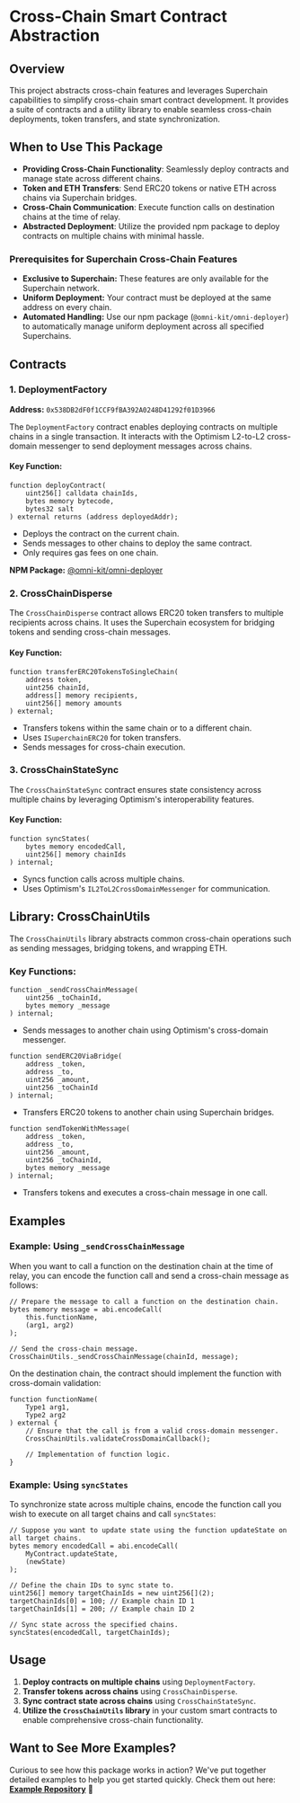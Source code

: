 # Cross-Chain Smart Contract Abstraction

## Overview

This project abstracts cross-chain features and leverages Superchain capabilities to simplify cross-chain smart contract development. It provides a suite of contracts and a utility library to enable seamless cross-chain deployments, token transfers, and state synchronization.

## When to Use This Package

- **Providing Cross-Chain Functionality**: Seamlessly deploy contracts and manage state across different chains.
- **Token and ETH Transfers**: Send ERC20 tokens or native ETH across chains via Superchain bridges.
- **Cross-Chain Communication**: Execute function calls on destination chains at the time of relay.
- **Abstracted Deployment**: Utilize the provided npm package to deploy contracts on multiple chains with minimal hassle.

### Prerequisites for Superchain Cross-Chain Features

- **Exclusive to Superchain:** These features are only available for the Superchain network.
- **Uniform Deployment:** Your contract must be deployed at the same address on every chain.
- **Automated Handling:** Use our npm package (`@omni-kit/omni-deployer`) to automatically manage uniform deployment across all specified Superchains.

## Contracts

### 1. DeploymentFactory

**Address:** `0x538DB2dF0f1CCF9fBA392A0248D41292f01D3966`

The `DeploymentFactory` contract enables deploying contracts on multiple chains in a single transaction. It interacts with the Optimism L2-to-L2 cross-domain messenger to send deployment messages across chains.

#### Key Function:

```solidity
function deployContract(
    uint256[] calldata chainIds,
    bytes memory bytecode,
    bytes32 salt
) external returns (address deployedAddr);
```

- Deploys the contract on the current chain.
- Sends messages to other chains to deploy the same contract.
- Only requires gas fees on one chain.

**NPM Package:** [@omni-kit/omni-deployer](https://www.npmjs.com/package/@omni-kit/omni-deployer)

### 2. CrossChainDisperse

The `CrossChainDisperse` contract allows ERC20 token transfers to multiple recipients across chains. It uses the Superchain ecosystem for bridging tokens and sending cross-chain messages.

#### Key Function:

```solidity
function transferERC20TokensToSingleChain(
    address token,
    uint256 chainId,
    address[] memory recipients,
    uint256[] memory amounts
) external;
```

- Transfers tokens within the same chain or to a different chain.
- Uses `ISuperchainERC20` for token transfers.
- Sends messages for cross-chain execution.

### 3. CrossChainStateSync

The `CrossChainStateSync` contract ensures state consistency across multiple chains by leveraging Optimism's interoperability features.

#### Key Function:

```solidity
function syncStates(
    bytes memory encodedCall,
    uint256[] memory chainIds
) internal;
```

- Syncs function calls across multiple chains.
- Uses Optimism's `IL2ToL2CrossDomainMessenger` for communication.

## Library: CrossChainUtils

The `CrossChainUtils` library abstracts common cross-chain operations such as sending messages, bridging tokens, and wrapping ETH.

### Key Functions:

```solidity
function _sendCrossChainMessage(
    uint256 _toChainId,
    bytes memory _message
) internal;
```

- Sends messages to another chain using Optimism's cross-domain messenger.

```solidity
function sendERC20ViaBridge(
    address _token,
    address _to,
    uint256 _amount,
    uint256 _toChainId
) internal;
```

- Transfers ERC20 tokens to another chain using Superchain bridges.

```solidity
function sendTokenWithMessage(
    address _token,
    address _to,
    uint256 _amount,
    uint256 _toChainId,
    bytes memory _message
) internal;
```

- Transfers tokens and executes a cross-chain message in one call.

## Examples

### Example: Using `_sendCrossChainMessage`

When you want to call a function on the destination chain at the time of relay, you can encode the function call and send a cross-chain message as follows:

```solidity
// Prepare the message to call a function on the destination chain.
bytes memory message = abi.encodeCall(
    this.functionName,
    (arg1, arg2)
);

// Send the cross-chain message.
CrossChainUtils._sendCrossChainMessage(chainId, message);
```

On the destination chain, the contract should implement the function with cross-domain validation:

```solidity
function functionName(
    Type1 arg1,
    Type2 arg2
) external {
    // Ensure that the call is from a valid cross-domain messenger.
    CrossChainUtils.validateCrossDomainCallback();

    // Implementation of function logic.
}
```

### Example: Using `syncStates`

To synchronize state across multiple chains, encode the function call you wish to execute on all target chains and call `syncStates`:

```solidity
// Suppose you want to update state using the function updateState on all target chains.
bytes memory encodedCall = abi.encodeCall(
    MyContract.updateState,
    (newState)
);

// Define the chain IDs to sync state to.
uint256[] memory targetChainIds = new uint256[](2);
targetChainIds[0] = 100; // Example chain ID 1
targetChainIds[1] = 200; // Example chain ID 2

// Sync state across the specified chains.
syncStates(encodedCall, targetChainIds);
```

## Usage

1. **Deploy contracts on multiple chains** using `DeploymentFactory`.
2. **Transfer tokens across chains** using `CrossChainDisperse`.
3. **Sync contract state across chains** using `CrossChainStateSync`.
4. **Utilize the `CrossChainUtils` library** in your custom smart contracts to enable comprehensive cross-chain functionality.

## Want to See More Examples?  

Curious to see how this package works in action? We've put together detailed examples to help you get started quickly. Check them out here: **[Example Repository](https://github.com/Omni-kit/omnikit-examples)** 🚀  


